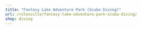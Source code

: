 ```yaml
---
title: "Fantasy Lake Adventure Park (Scuba Diving)"
url: /rolesville/fantasy-lake-adventure-park-scuba-diving/
shop: diving
---
```

